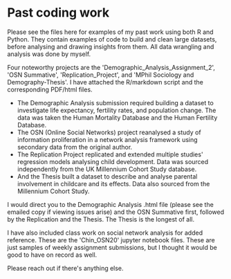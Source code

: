 # Past coding work

Please see the files here for examples of my past work using both R and Python. They contain examples of code to build and clean large datasets, before analysing and drawing insights from them. All data wrangling and analysis was done by myself.

Four noteworthy projects are the 'Demographic_Analysis_Assignment_2', 'OSN Summative', 'Replication_Project', and 'MPhil Sociology and Demography-Thesis'. I have attached the R/markdown script and the corresponding PDF/html files.

- The Demographic Analysis submission required building a dataset to investigate life expectancy, fertility rates, and population change. The data was taken the Human Mortality Database and the Human Fertility Database.
- The OSN (Online Social Networks) project reanalysed a study of information proliferation in a network analysis framework using secondary data from the original author.
- The Replication Project replicated and extended multiple studies' regression models analysing child development. Data was sourced independently from the UK Millennium Cohort Study database.
- And the Thesis built a dataset to describe and analyse parental involvement in childcare and its effects. Data also sourced from the Millennium Cohort Study.

I would direct you to the Demographic Analysis .html file (please see the emailed copy if viewing issues arise) and the OSN Summative first, followed by the Replication and the Thesis. The Thesis is the longest of all.

I have also included class work on social network analysis for added reference. These are the 'Chin_OSN20' jupyter notebook files. These are just samples of weekly assignment submissions, but I thought it would be good to have on record as well.

Please reach out if there's anything else.
